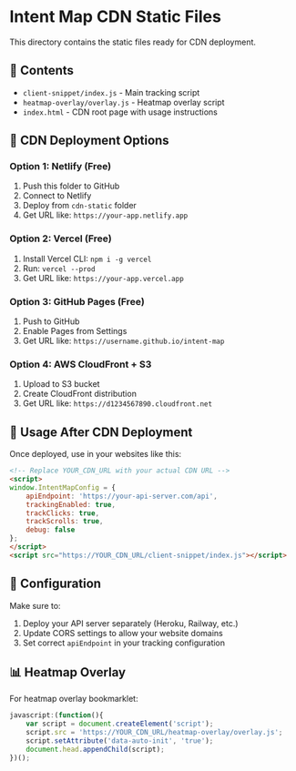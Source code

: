 # Intent Map CDN Static Files

This directory contains the static files ready for CDN deployment.

## 📁 Contents

- `client-snippet/index.js` - Main tracking script
- `heatmap-overlay/overlay.js` - Heatmap overlay script
- `index.html` - CDN root page with usage instructions

## 🚀 CDN Deployment Options

### Option 1: Netlify (Free)
1. Push this folder to GitHub
2. Connect to Netlify
3. Deploy from `cdn-static` folder
4. Get URL like: `https://your-app.netlify.app`

### Option 2: Vercel (Free)
1. Install Vercel CLI: `npm i -g vercel`
2. Run: `vercel --prod`
3. Get URL like: `https://your-app.vercel.app`

### Option 3: GitHub Pages (Free)
1. Push to GitHub
2. Enable Pages from Settings
3. Get URL like: `https://username.github.io/intent-map`

### Option 4: AWS CloudFront + S3
1. Upload to S3 bucket
2. Create CloudFront distribution
3. Get URL like: `https://d1234567890.cloudfront.net`

## 📝 Usage After CDN Deployment

Once deployed, use in your websites like this:

```html
<!-- Replace YOUR_CDN_URL with your actual CDN URL -->
<script>
window.IntentMapConfig = {
    apiEndpoint: 'https://your-api-server.com/api',
    trackingEnabled: true,
    trackClicks: true,
    trackScrolls: true,
    debug: false
};
</script>
<script src="https://YOUR_CDN_URL/client-snippet/index.js"></script>
```

## 🔧 Configuration

Make sure to:
1. Deploy your API server separately (Heroku, Railway, etc.)
2. Update CORS settings to allow your website domains
3. Set correct `apiEndpoint` in your tracking configuration

## 📊 Heatmap Overlay

For heatmap overlay bookmarklet:

```javascript
javascript:(function(){
    var script = document.createElement('script');
    script.src = 'https://YOUR_CDN_URL/heatmap-overlay/overlay.js';
    script.setAttribute('data-auto-init', 'true');
    document.head.appendChild(script);
})();
``` 